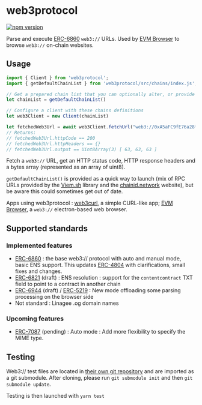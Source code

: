 # web3protocol

[![npm version](https://badge.fury.io/js/web3protocol.svg)](https://www.npmjs.com/package/web3protocol)

Parse and execute [ERC-6860](https://eips.ethereum.org/EIPS/eip-6860) ``web3://`` URLs. Used by [EVM Browser](https://github.com/nand2/evm-browser) to browse ``web3://`` on-chain websites.

## Usage

```js
import { Client } from 'web3protocol';
import { getDefaultChainList } from 'web3protocol/src/chains/index.js';

// Get a prepared chain list that you can optionally alter, or provide your own
let chainList = getDefaultChainList()

// Configure a client with these chains definitions
let web3Client = new Client(chainList)

let fetchedWeb3Url = await web3Client.fetchUrl("web3://0xA5aFC9fE76a28fB12C60954Ed6e2e5f8ceF64Ff2/resourceName")
// Returns:
// fetchedWeb3Url.httpCode == 200
// fetchedWeb3Url.httpHeaders == {}
// fetchedWeb3Url.output == Uint8Array(3) [ 63, 63, 63 ]

```

Fetch a ``web3://`` URL, get an HTTP status code, HTTP response headers and a bytes array (represented as an array of uint8).

``getDefaultChainList()`` is provided as a quick way to launch (mix of RPC URLs provided by the [Viem.sh](https://viem.sh/) library and the [chainid.network](https://chainid.network/chains.json) website), but be aware this could sometimes get out of date.

Apps using web3protocol : [web3curl](https://github.com/web3-protocol/web3curl-js), a simple CURL-like app; [EVM Browser](https://github.com/nand2/evm-browser), a ``web3://`` electron-based web browser.

## Supported standards

### Implemented features

- [ERC-6860](https://eips.ethereum.org/EIPS/eip-6860) : the base web3:// protocol with auto and manual mode, basic ENS support. This updates [ERC-4804](https://eips.ethereum.org/EIPS/eip-4804) with clarifications, small fixes and changes.
- [ERC-6821](https://eips.ethereum.org/EIPS/eip-6821) (draft) : ENS resolution : support for the ``contentcontract`` TXT field to point to a contract in another chain
- [ERC-6944](https://eips.ethereum.org/EIPS/eip-6944) (draft) / [ERC-5219](https://eips.ethereum.org/EIPS/eip-5219) : New mode offloading some parsing processing on the browser side
- Not standard : Linagee .og domain names

### Upcoming features

- [ERC-7087](https://github.com/ethereum/EIPs/pull/7087) (pending) : Auto mode : Add more flexibility to specify the MIME type.


## Testing

Web3:// test files are located in [their own git repository](https://github.com/web3-protocol/web3protocol-tests) and are imported as a git submodule. After cloning, please run ``git submodule init`` and then ``git submodule update``.

Testing is then launched with ``yarn test``
